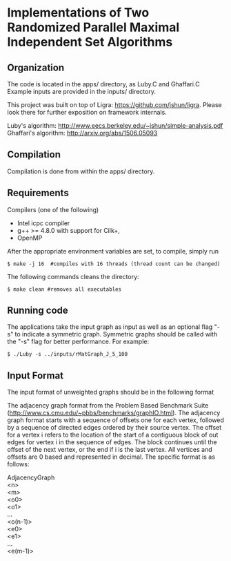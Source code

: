 Implementations of Two Randomized Parallel Maximal Independent Set Algorithms
=====================

Organization
--------

The code is located in the apps/ directory, as Luby.C and Ghaffari.C
Example inputs are provided in the inputs/ directory. 

This project was built on top of Ligra: https://github.com/jshun/ligra. Please
look there for further exposition on framework internals.

Luby's algorithm: http://www.eecs.berkeley.edu/~jshun/simple-analysis.pdf
Ghaffari's algorithm: http://arxiv.org/abs/1506.05093

Compilation
--------

Compilation is done from within the apps/ directory. 

Requirements
--------

Compilers (one of the following)

* Intel icpc compiler
* g++ &gt;= 4.8.0 with support for Cilk+, 
* OpenMP

After the appropriate environment variables are set, to compile,
simply run

```
$ make -j 16  #compiles with 16 threads (thread count can be changed)
```

The following commands cleans the directory:
```
$ make clean #removes all executables
```

Running code 
-------
The applications take the input graph as input as well as an optional
flag "-s" to indicate a symmetric graph.  Symmetric graphs should be
called with the "-s" flag for better performance. For example:

```
$ ./Luby -s ../inputs/rMatGraph_J_5_100
``` 

Input Format 
-----------
The input format of unweighted graphs should be in the following format
 
 The adjacency graph format from the Problem Based Benchmark Suite
 (http://www.cs.cmu.edu/~pbbs/benchmarks/graphIO.html). The adjacency
 graph format starts with a sequence of offsets one for each vertex,
 followed by a sequence of directed edges ordered by their source
 vertex. The offset for a vertex i refers to the location of the start
 of a contiguous block of out edges for vertex i in the sequence of
 edges. The block continues until the offset of the next vertex, or
 the end if i is the last vertex. All vertices and offsets are 0 based
 and represented in decimal. The specific format is as follows:

AdjacencyGraph  
&lt;n>  
&lt;m>  
&lt;o0>  
&lt;o1>  
...  
&lt;o(n-1)>  
&lt;e0>  
&lt;e1>  
...  
&lt;e(m-1)>  

